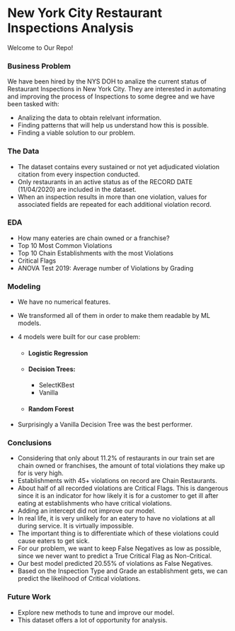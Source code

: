 # New York City Restaurant Inspections Analysis

Welcome to Our Repo!

### Business Problem

We have been hired by the NYS DOH to analize the current status of Restaurant Inspections in New York City. They are interested in automating and improving the process of Inspections to some degree and we have been tasked with:
   * Analizing the data to obtain relelvant information.
   * Finding patterns that will help us understand how this is possible.
   * Finding a viable solution to our problem.

### The Data

* The dataset contains every sustained or not yet adjudicated violation citation from every inspection conducted.
* Only restaurants in an active status as of the RECORD DATE (11/04/2020) are included in the dataset.
* When an inspection results in more than one violation, values for associated fields are repeated for each additional violation record.

### EDA 

* How many eateries are chain owned or a franchise?
* Top 10 Most Common Violations
* Top 10 Chain Establishments with the most Violations
* Critical Flags
* ANOVA Test 2019: Average number of Violations by Grading

### Modeling

* We have no numerical features. 
* We transformed all of them in order to make them readable by ML models.
* 4 models were built for our case problem:

     * #### Logistic Regression 
     * #### Decision Trees:
         * SelectKBest 
         * Vanilla 
     * #### Random Forest
* Surprisingly a Vanilla Decision Tree was the best performer.


### Conclusions

* Considering that only about 11.2% of restaurants in our train set are chain owned or franchises, the amount of total violations they make up for is very high.
* Establishments with 45+ violations on record are Chain Restaurants.
* About half of all recorded violations are Critical Flags. This is dangerous since it is an indicator for how likely it is for a customer to get ill after eating at establishments who have critical violations.
* Adding an intercept did not improve our model.
* In real life, it is very unlikely for an eatery to have no violations at all during service. It is virtually impossible.
* The important thing is to differentiate which of these violations could cause eaters to get sick.
* For our problem, we want to keep False Negatives as low as possible, since we never want to predict a True Critical Flag as Non-Critical.
* Our best model predicted 20.55% of violations as False Negatives.
* Based on the Inspection Type and Grade an establishment gets, we can predict the likelihood of Critical violations.

### Future Work

* Explore new methods to tune and improve our model.
* This dataset offers a lot of opportunity for analysis.